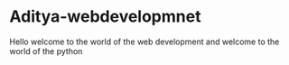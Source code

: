 # Aditya-webdevelopmnet
 Hello welcome to the world of the web development
 and welcome to the world of the python
